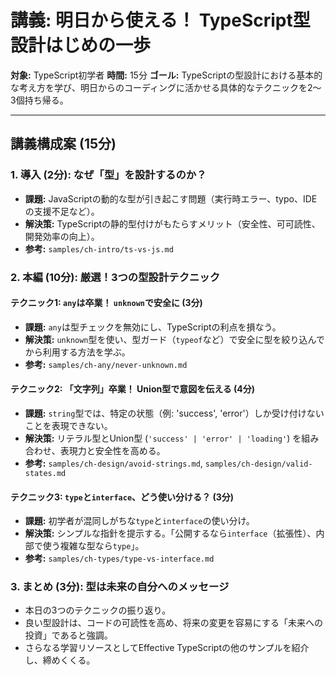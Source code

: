 # 講義: 明日から使える！ TypeScript型設計はじめの一歩

**対象:** TypeScript初学者
**時間:** 15分
**ゴール:** TypeScriptの型設計における基本的な考え方を学び、明日からのコーディングに活かせる具体的なテクニックを2〜3個持ち帰る。

---

## 講義構成案 (15分)

### 1. 導入 (2分): なぜ「型」を設計するのか？

*   **課題:** JavaScriptの動的な型が引き起こす問題（実行時エラー、typo、IDEの支援不足など）。
*   **解決策:** TypeScriptの静的型付けがもたらすメリット（安全性、可可読性、開発効率の向上）。
*   **参考:** `samples/ch-intro/ts-vs-js.md`

### 2. 本編 (10分): 厳選！3つの型設計テクニック

#### テクニック1: `any`は卒業！ `unknown`で安全に (3分)

*   **課題:** `any`は型チェックを無効にし、TypeScriptの利点を損なう。
*   **解決策:** `unknown`型を使い、型ガード（`typeof`など）で安全に型を絞り込んでから利用する方法を学ぶ。
*   **参考:** `samples/ch-any/never-unknown.md`

#### テクニック2: 「文字列」卒業！ Union型で意図を伝える (4分)

*   **課題:** `string`型では、特定の状態（例: 'success', 'error'）しか受け付けないことを表現できない。
*   **解決策:** リテラル型とUnion型 (`'success' | 'error' | 'loading'`) を組み合わせ、表現力と安全性を高める。
*   **参考:** `samples/ch-design/avoid-strings.md`, `samples/ch-design/valid-states.md`

#### テクニック3: `type`と`interface`、どう使い分ける？ (3分)

*   **課題:** 初学者が混同しがちな`type`と`interface`の使い分け。
*   **解決策:** シンプルな指針を提示する。「公開するなら`interface`（拡張性）、内部で使う複雑な型なら`type`」。
*   **参考:** `samples/ch-types/type-vs-interface.md`

### 3. まとめ (3分): 型は未来の自分へのメッセージ

*   本日の3つのテクニックの振り返り。
*   良い型設計は、コードの可読性を高め、将来の変更を容易にする「未来への投資」であると強調。
*   さらなる学習リソースとしてEffective TypeScriptの他のサンプルを紹介し、締めくくる。
